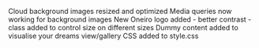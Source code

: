 Cloud background images resized and optimized
Media queries now working for background images
New Oneiro logo added - better contrast - class added to control size on different sizes
Dummy content added to visualise your dreams view/gallery CSS added to style.css
